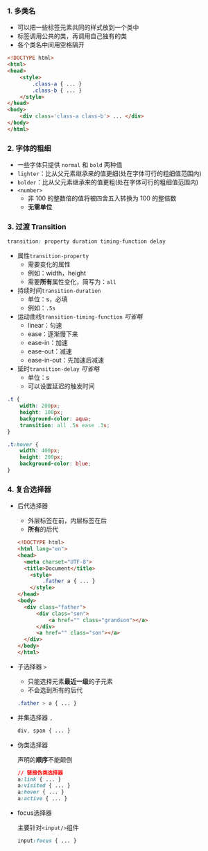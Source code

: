 ### 1. 多类名

- 可以把一些标签元素共同的样式放到一个类中
- 标签调用公共的类，再调用自己独有的类
- 各个类名中间用空格隔开

```html
<!DOCTYPE html>
<html>
<head>
    <style>
        .class-a { ... }
        .class-b { ... }
    </style>
</head>
<body>
    <div class='class-a class-b'> ... </div>
</body>
</html>
```

### 2. 字体的粗细

- 一些字体只提供 `normal` 和 `bold` 两种值
- `lighter`：比从父元素继承来的值更细(处在字体可行的粗细值范围内)
- `bolder`：比从父元素继承来的值更粗(处在字体可行的粗细值范围内)
- `<number>`
  - 非 100 的整数倍的值将被四舍五入转换为 100 的整倍数
  - **无需单位**

### 3. 过渡 Transition

```css
transition: property duration timing-function delay 
```

- 属性`transition-property`
  - 需要变化的属性
  - 例如：width，height
  - 需要**所有**属性变化，简写为：`all`
- 持续时间`transition-duration`
  - 单位：s，必填
  - 例如：`.5s`
- 运动曲线`transition-timing-function` *可省略*
  - linear：匀速
  - ease：逐渐慢下来
  - ease-in：加速
  - ease-out：减速
  - ease-in-out：先加速后减速
- 延时`transition-delay` *可省略*
  - 单位：s
  - 可以设置延迟的触发时间

```css
.t {
    width: 200px;
    height: 100px;
    background-color: aqua;
    transition: all .5s ease .3s;
}

.t:hover {
    width: 400px;
    height: 200px;
    background-color: blue;
}
```

### 4. 复合选择器

- 后代选择器

  - 外层标签在前，内层标签在后
  - **所有**的后代

  ```html
  <!DOCTYPE html>
  <html lang="en">
  <head>
  	<meta charset="UTF-8">
  	<title>Document</title>
      <style>
          .father a { ... }
      </style>
  </head>
  <body>
  	<div class="father">
  		<div class="son">
  			<a href="" class="grandson"></a>
  		</div>
  		<a href="" class="son"></a>
  	</div>
  </body>
  </html>
  ```

  

- 子选择器 `>`

  - 只能选择元素**最近一级**的子元素
  - 不会选到所有的后代

  ```css
  .father > a { ... }
  ```

- 并集选择器 `,`

  ```css
  div, span { ... }
  ```

- 伪类选择器

  声明的**顺序**不能颠倒

  ```css
  // 链接伪类选择器
  a:link { ... }
  a:visited { ... }
  a:hover { ... }
  a:active { ... }
  ```

- focus选择器

  主要针对`<input/>`组件

  ```css
  input:focus { ... }
  ```

  